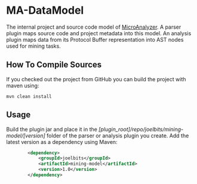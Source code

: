 # MA-DataModel
The internal project and source code model of [MicroAnalyzer](https://github.com/joelBIT/MicroAnalyzer). A parser plugin maps source code
and project metadata into this model. An analysis plugin maps data from its Protocol Buffer representation into AST nodes used for mining tasks.

## How To Compile Sources

If you checked out the project from GitHub you can build the project with maven using:

```
mvn clean install
```

## Usage
Build the plugin jar and place it in the *[plugin_root]/repo/joelbits/mining-model/[version]* folder of the parser or analysis plugin you
create. Add the latest version as a dependency using Maven:

```xml
        <dependency>
            <groupId>joelbits</groupId>
            <artifactId>mining-model</artifactId>
            <version>1.0</version>
        </dependency>
```

